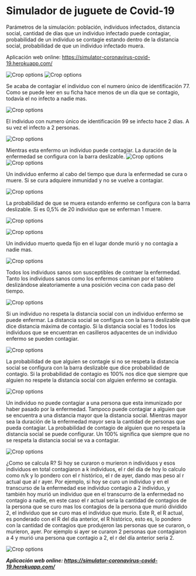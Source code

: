 Simulador de juguete de Covid-19
=========================================

Parámetros de la simulación: población, individuos infectados, distancia social, cantidad de días que un individuo infectado puede contagiar, probabilidad de un individuo se contagie estando dentro de la distancia social, probabilidad de que un individuo infectado muera.

Aplicación web online: 
https://simulator-coronavirus-covid-19.herokuapp.com/

![Crop options](https://github.com/marcoscravero2175/simulator-coronavirus-covid-19/blob/master/readme/image001.png)
![Crop options](https://github.com/marcoscravero2175/simulator-coronavirus-covid-19/blob/master/readme/image003.png)

Se acaba de contagiar el individuo con el numero único de identificación 77. Como se puede leer en su ficha hace menos de un día que se contagio, todavía el no infecto a nadie mas.

![Crop options](https://github.com/marcoscravero2175/simulator-coronavirus-covid-19/blob/master/readme/image005.png)

El individuo con numero único de identificación 99 se infecto hace 2 días. A su vez el infecto a 2 personas.

![Crop options](https://github.com/marcoscravero2175/simulator-coronavirus-covid-19/blob/master/readme/image007.png)

Mientras esta enfermo un individuo puede contagiar. La duración de la enfermedad se configura con la barra deslizable.
![Crop options](https://github.com/marcoscravero2175/simulator-coronavirus-covid-19/blob/master/readme/image009.png)
![Crop options](https://github.com/marcoscravero2175/simulator-coronavirus-covid-19/blob/master/readme/image010.png)

Un individuo enfermo al cabo del tiempo que dura la enfermedad se cura o muere. Si se cura adquiere inmunidad y no se vuelve a contagiar.

![Crop options](https://github.com/marcoscravero2175/simulator-coronavirus-covid-19/blob/master/readme/image011.png)

La probabilidad de que se muera estando enfermo se configura con la barra deslizable. Si es 0,5% de 20 individuo que se enferman 1 muere.

![Crop options](https://github.com/marcoscravero2175/simulator-coronavirus-covid-19/blob/master/readme/image012.png)

![Crop options](https://github.com/marcoscravero2175/simulator-coronavirus-covid-19/blob/master/readme/image013.png)

Un individuo muerto queda fijo en el lugar donde murió y no contagia a nadie mas.

![Crop options](https://github.com/marcoscravero2175/simulator-coronavirus-covid-19/blob/master/readme/image014.png)

Todos los individuos sanos son susceptibles de contraer la enfermedad. Tanto los individuos sanos como los enfermos caminan por el tablero deslizándose aleatoriamente a una posición vecina con cada paso del tiempo.

![Crop options](https://github.com/marcoscravero2175/simulator-coronavirus-covid-19/blob/master/readme/image015.png)

Si un individuo no respeta la distancia social con un individuo enfermo se puede enfermar. La distancia social se configura con la barra deslizable que dice distancia máxima de contagio. Si la distancia social es 1 todos los individuos que se encuentran en casilleros adyacentes de un individuo enfermo se pueden contagiar.

![Crop options](https://github.com/marcoscravero2175/simulator-coronavirus-covid-19/blob/master/readme/image016.png)

La probabilidad de que alguien se contagie si no se respeta la distancia social se configura con la barra deslizable que dice probabilidad de contagio. Si la probabilidad de contagio es 100% nos dice que siempre que alguien no respete la distancia social con alguien enfermo se contagia.

![Crop options](https://github.com/marcoscravero2175/simulator-coronavirus-covid-19/blob/master/readme/image018.png)

Un individuo no puede contagiar a una persona que esta inmunizado por haber pasado por la enfermedad. Tampoco puede contagiar a alguien que se encuentra a una distancia mayor que la distancia social. Mientras mayor sea la duración de la enfermedad mayor sera la cantidad de personas que pueda contagiar. La probabilidad de contagio de alguien que no respeta la distancia social se puede configurar. Un 100% significa que siempre que no se respeta la distancia social se va a contagiar.

![Crop options](https://github.com/marcoscravero2175/simulator-coronavirus-covid-19/blob/master/readme/image020.png)

¿Como se calcula R? Si hoy se curaron o murieron n individuos y esos individuos en total contagiaron a k individuos, el r del día de hoy lo calculo como n/k y lo pondero con el r histórico, el r de ayer, dando mas peso al r actual que al r ayer. Por ejemplo, si hoy se curo un individuo y en el transcurso de la enfermedad ese individuo contagio a 2 individuo, y también hoy murió un individuo que en el transcurro de la enfermedad no contagio a nadie, en este caso el r actual seria la cantidad de contagios de la persona que se curo mas los contagios de la persona que murió dividido 2, el individuo que se curo mas el individuo que murio. Este R, el R actual, es ponderado con el R del dia anterior, el R histórico, esto es, lo pondero con la cantidad de contagios que produjeron las personas que se curaron, o murieron, ayer. Por ejemplo si ayer se curaron 2 personas que contagiaron a 4 y murió una persona que contagio a 2, el r del día anterior seria 2.

![Crop options](https://github.com/marcoscravero2175/simulator-coronavirus-covid-19/blob/master/readme/image021.png)

***Aplicación web online: 
https://simulator-coronavirus-covid-19.herokuapp.com/***


